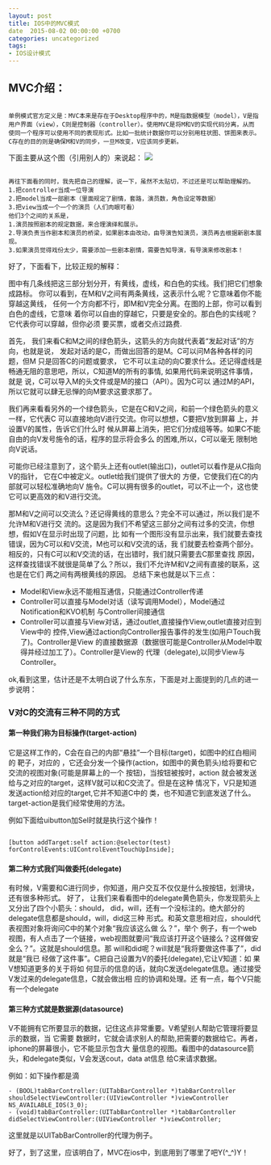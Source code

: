 ```yaml
---
layout: post
title: IOS中的MVC模式
date  2015-08-02 00:00:00 +0700
categories: uncategorized
tags:
- IOS设计模式
---
```


## MVC介绍：

```

单例模式官方定义是：MVC本来是存在于Desktop程序中的，M是指数据模型（model），V是指
用户界面（view），C则是控制器（controller）。使用MVC是将M和V的实现代码分离，从而
使同一个程序可以使用不同的表现形式。比如一批统计数据你可以分别用柱状图、饼图来表示。
C存在的目的则是确保M和V的同步，一旦M改变，V应该同步更新。

```


下面主要从这个图（引用别人的）来说起：
![]({{site.url}}/images/MVC设计模式图.png)

```

再往下面看的同时，我先把自己的理解，说一下，虽然不太贴切，不过还是可以帮助理解的。
1.把controller当成一位导演
2.把model当成一部剧本（里面规定了剧情，套路，演员数，角色设定等数据）
3.把view当成一个一个的演员（人们肉眼可看）
他们3个之间的关系是，
1.演员按照剧本的规定数据，来合理演绎和展示。
2.导演负责当作剧本和演员的桥梁，如果剧本由改动，由导演告知演员，演员再去根据新剧本展现。
3.如果演员觉得戏份太少，需要添加一些剧本剧情，需要告知导演，有导演来修改剧本！

```

好了，下面看下，比较正规的解释：


图中有几条线把这三部分划分开，有黄线，虚线，和白色的实线。我们把它们想象成路标。
你可以看到，在M和V之间有两条黄线，这表示什么呢？它意味着你不能 穿越这黄线，
任何一个方向都不行，即M和V完全分离。在图的上部，你可以看到白色的虚线，它意味
着你可以自由的穿越它，只要是安全的。那白色的实线呢？它代表你可以穿越，但你必须
要买票，或者交点过路费.

首先， 我们来看C和M之间的绿色箭头，这箭头的方向就代表着“发起对话”的方向，也就是说，
发起对话的是C，而做出回答的是M。C可以问M各种各样的问题，但M 只是回答C的问题或要求，
它不可以主动的向C要求什么。还记得虚线是畅通无阻的意思吧，所以，C知道M的所有的事情,
如果用代码来说明这件事情，就是 说，C可以导入M的头文件或是M的接口（API）。因为C可以
通过M的API，所以它就可以肆无忌惮的向M要求这要求那了。

我们再来看看另外的一个绿色箭头，它是在C和V之间，和前一个绿色箭头的意义一样，它代表C
可以直接地向V进行交流。你可以想想，C要把V放到屏幕 上，并设置V的属性，告诉它们什么时
候从屏幕上消失，把它们分成组等等。如果C不能自由的向V发号施令的话，程序的显示将会多么
的困难,所以，C可以毫无 限制地向V说话。

可能你已经注意到了，这个箭头上还有outlet(输出口)，outlet可以看作是从C指向V的指针，
它在C中被定义。outlet给我们提供了很大的 方便，它使我们在C的内部就可以轻松准确地向V
施令。C可以拥有很多的outlet，可以不止一个，这也使它可以更高效的和V进行交流。

那M和V之间可以交流么？还记得黄线的意思么？完全不可以通过，所以我们是不允许M和V进行交
流的。这是因为我们不希望这三部分之间有过多的交流，你想想，假如V在显示时出现了问题，比
如有一个图形没有显示出来，我们就要去查找错误，因为C可以和V交流，M也可以和V交流的话，我
们就要去检查两个部分。 相反的，只有C可以和V交流的话，在出错时，我们就只需要去C那里查找
原因，这样查找错误不就很是简单了么？所以，我们不允许M和V之间有直接的联系，这 也是在它们
两之间有两根黄线的原因。 总结下来也就是以下三点：

- Model和View永远不能相互通信，只能通过Controller传递
- Controller可以直接与Model对话（读写调用Model），Model通过Notification和KVO机制
与Controller间接通信
- Controller可以直接与View对话，通过outlet,直接操作View,outlet直接对应到View中的
控件,View通过action向Controller报告事件的发生(如用户Touch我了)。Controller是View
的直接数据源（数据很可能是Controller从Model中取得并经过加工了）。Controller是View的
代理（delegate),以同步View与Controller。

ok,看到这里，估计还是不太明白说了什么东东，下面是对上面提到的几点的进一步说明：

### V对C的交流有三种不同的方式

#### 第一种我们称为目标操作(target-action)
它是这样工作的，C会在自己的内部“悬挂”一个目标(target)，如图中的红白相间的 靶子，对应的
，它还会分发一个操作(action，如图中的黄色箭头)给将要和它交流的视图对象(可能是屏幕上的一个
按钮)，当按钮被按时，action 就会被发送给与之对应的target，这样V就可以和C交流了。但是在这种
情况下，V只是知道发送action给对应的target,它并不知道C中的 类，也不知道它到底发送了什么。
target-action是我们经常使用的方法。

例如下面给uibutton加Sel时就是执行这个操作！

```

[button addTarget:self action:@selector(test) forControlEvents:UIControlEventTouchUpInside];

```

#### 第二种方式我们叫做委托(delegate)
有时候，V需要和C进行同步，你知道，用户交互不仅仅是什么按按钮，划滑块，还有很多种形式。
好了， 让我们来看看图中的delegate黄色箭头，你发现箭头上又分出了四个小箭头：should，
did，will，还有一个没标注的。绝大部分的 delegate信息都是should，will，did这三种
形式。和英文意思相对应，should代表视图对象将询问C中的某个对象“我应该这么做 么？”，举个
例子，有一个web视图，有人点击了一个链接，web视图就要问“我应该打开这个链接么？这样做安
全么？”。这就是should信息。那 will和did呢？will就是“我将要做这件事了”，did就是“我已
经做了这件事”。C把自己设置为V的委托(delegate),它让V知道：如 果V想知道更多的关于将如
何显示的信息的话，就向C发送delegate信息。通过接受V发过来的delegate信息，C就会做出相
应的协调和处理。还 有一点，每个V只能有一个delegate

#### 第三种方式就是数据源(datasource)

V不能拥有它所要显示的数据，记住这点非常重要。V希望别人帮助它管理将要显示的数据，当 它需要
数据时，它就会请求别人的帮助,把需要的数据给它。再者，iphone的屏幕很小，它不能显示包含大
量信息的视图。看图中的datasource箭 头，和delegate类似，V会发送cout，data at信息
给C来请求数据。

例如：如下操作都是滴

```
- (BOOL)tabBarController:(UITabBarController *)tabBarController
shouldSelectViewController:(UIViewController *)viewController NS_AVAILABLE_IOS(3_0);
- (void)tabBarController:(UITabBarController *)tabBarController
didSelectViewController:(UIViewController *)viewController;

```
这里就是以UITabBarController的代理为例子。

好了，到了这里，应该明白了，MVC在ios中，到底用到了哪里了吧Y(^_^)Y！
